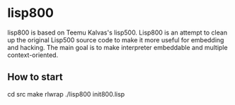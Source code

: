 lisp800
=======

lisp800 is based on Teemu Kalvas's lisp500. Lisp800 is an attempt to clean up the original Lisp500 source code to make it more useful for embedding and hacking.
The main goal is to make interpreter embeddable and multiple context-oriented.

## How to start
cd src
make
rlwrap ./lisp800 init800.lisp
